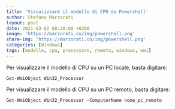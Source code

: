 ```yaml
---
title: 'Visualizzare il modello di CPU da Powershell'
author: Stefano Marzorati
layout: post
date: 2021-03-02 08:20:00 +0200
image: 'https://marzorati.co/img/powershell.png'
share-img: 'https://marzorati.co/img/powershell.png'
categories: [Windows]
tags: [modello, cpu, processore, remoto, windows, wmi]
---
```

Per visualizzare il modello di CPU su un PC locale, basta digitare:   

~~~batch
Get-WmiObject Win32_Processor
~~~

Per visualizzare il modello di CPU su un PC remoto, basta digitare:      

~~~batch
Get-WmiObject Win32_Processor -ComputerName nome_pc_remoto
~~~